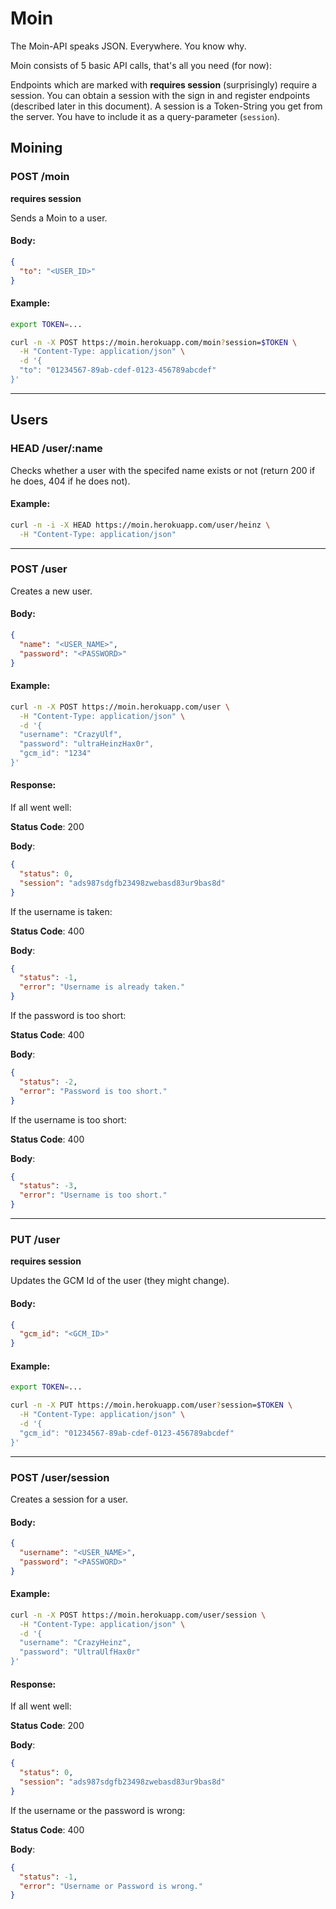 # Moin

The Moin-API speaks JSON. Everywhere. You know why.

Moin consists of 5 basic API calls, that's all you need (for now):

Endpoints which are marked with **requires session** (surprisingly) require a session. You can obtain a session with the sign in and register endpoints (described later in this document).
A session is a Token-String you get from the server. You have to include it as a query-parameter (`session`).

## Moining

### POST /moin
**requires session**

Sends a Moin to a user.

#### Body:
```json
{
  "to": "<USER_ID>"
}
```

#### Example:
```bash
export TOKEN=...

curl -n -X POST https://moin.herokuapp.com/moin?session=$TOKEN \
  -H "Content-Type: application/json" \
  -d '{
  "to": "01234567-89ab-cdef-0123-456789abcdef"
}'

```
---

## Users

### HEAD /user/:name

Checks whether a user with the specifed name exists or not (return 200 if he does, 404 if he does not).

#### Example:

```bash
curl -n -i -X HEAD https://moin.herokuapp.com/user/heinz \
  -H "Content-Type: application/json"

```
---

### POST /user

Creates a new user.

#### Body:
```json
{
  "name": "<USER_NAME>",
  "password": "<PASSWORD>"
}

```
#### Example:

```bash
curl -n -X POST https://moin.herokuapp.com/user \
  -H "Content-Type: application/json" \
  -d '{
  "username": "CrazyUlf",
  "password": "ultraHeinzHax0r",
  "gcm_id": "1234"
}'

```

#### Response:
If all went well:

**Status Code**: 200

**Body**:
```json
{
  "status": 0,
  "session": "ads987sdgfb23498zwebasd83ur9bas8d"
}
```

If the username is taken:

**Status Code**: 400

**Body**:
```json
{
  "status": -1,
  "error": "Username is already taken." 
}
```

If the password is too short:

**Status Code**: 400

**Body**:
```json
{
  "status": -2,
  "error": "Password is too short." 
}
```

If the username is too short:

**Status Code**: 400

**Body**:
```json
{
  "status": -3,
  "error": "Username is too short." 
}
```
---
### PUT /user
**requires session**

Updates the GCM Id of the user (they might change).

#### Body:
```json
{
  "gcm_id": "<GCM_ID>"
}
```

#### Example:
```bash
export TOKEN=...

curl -n -X PUT https://moin.herokuapp.com/user?session=$TOKEN \
  -H "Content-Type: application/json" \
  -d '{
  "gcm_id": "01234567-89ab-cdef-0123-456789abcdef"
}'

```

---
### POST /user/session

Creates a session for a user.

#### Body:
```json
{
  "username": "<USER_NAME>",
  "password": "<PASSWORD>"  
}
```

#### Example:
```bash
curl -n -X POST https://moin.herokuapp.com/user/session \
  -H "Content-Type: application/json" \
  -d '{
  "username": "CrazyHeinz",
  "password": "UltraUlfHax0r"
}'

```

#### Response:
If all went well:

**Status Code**: 200

**Body**:
```json
{
  "status": 0,
  "session": "ads987sdgfb23498zwebasd83ur9bas8d"
}
```

If the username or the password is wrong:

**Status Code**: 400

**Body**:
```json
{
  "status": -1,
  "error": "Username or Password is wrong." 
}
```
